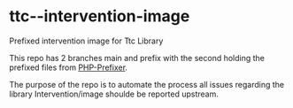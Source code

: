 # ttc--intervention-image
Prefixed intervention image for Ttc Library


This repo has 2 branches main and prefix with the second holding the prefixed files from [PHP-Prefixer](https://php-prefixer.com).

The purpose of the repo is to automate the process all issues regarding the library Intervention/image shoulde be reported upstream.
